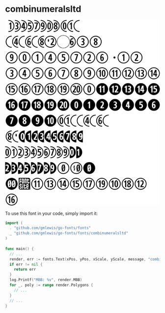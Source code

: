 # combinumeralsltd

![combinumeralsltd](combinumeralsltd.png)

To use this font in your code, simply import it:

```go
import (
  . "github.com/gmlewis/go-fonts/fonts"
  _ "github.com/gmlewis/go-fonts/fonts/combinumeralsltd"
)

func main() {
  // ...
  render, err := fonts.Text(xPos, yPos, xScale, yScale, message, "combinumeralsltd", Center)
  if err != nil {
    return err
  }
  log.Printf("MBB: %v", render.MBB)
  for _, poly := range render.Polygons {
    // ...
  }
  // ...
}
```
